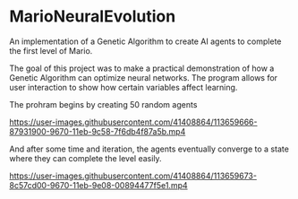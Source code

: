 # MarioNeuralEvolution

An implementation of a Genetic Algorithm to create AI agents to complete the first level of Mario.

The goal of this project was to make a practical demonstration of how a Genetic Algorithm can optimize neural networks. The program allows for user interaction to show how certain variables affect learning.

The prohram begins by creating 50 random agents

https://user-images.githubusercontent.com/41408864/113659666-87931900-9670-11eb-9c58-7f6db4f87a5b.mp4


And after some time and iteration, the agents eventually converge to a state where they can complete the level easily.

https://user-images.githubusercontent.com/41408864/113659673-8c57cd00-9670-11eb-9e08-00894477f5e1.mp4

